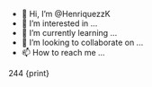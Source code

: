 - 👋 Hi, I’m @HenriquezzK
- 👀 I’m interested in ...
- 🌱 I’m currently learning ...
- 💞️ I’m looking to collaborate on ...
- 📫 How to reach me ...

<!---
HenriquezzK/HenriquezzK is a ✨ special ✨ repository because its `README.md` (this file) appears on your GitHub profile.
You can click the Preview link to take a look at your changes.
--->
244
 {print}
